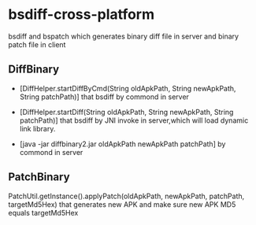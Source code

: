 # bsdiff-cross-platform
bsdiff and bspatch which generates binary diff file in server and binary patch file in client


## DiffBinary

* [DiffHelper.startDiffByCmd(String oldApkPath, String newApkPath, String patchPath)] that bsdiff by commond in server

* [DiffHelper.startDiff(String oldApkPath, String newApkPath, String patchPath)] that bsdiff by JNI invoke in server,which will load dynamic link library.

* [java -jar diffbinary2.jar oldApkPath newApkPath patchPath] by commond in server

## PatchBinary

PatchUtil.getInstance().applyPatch(oldApkPath, newApkPath, patchPath, targetMd5Hex) that generates new APK and make sure new APK 
MD5 equals targetMd5Hex
